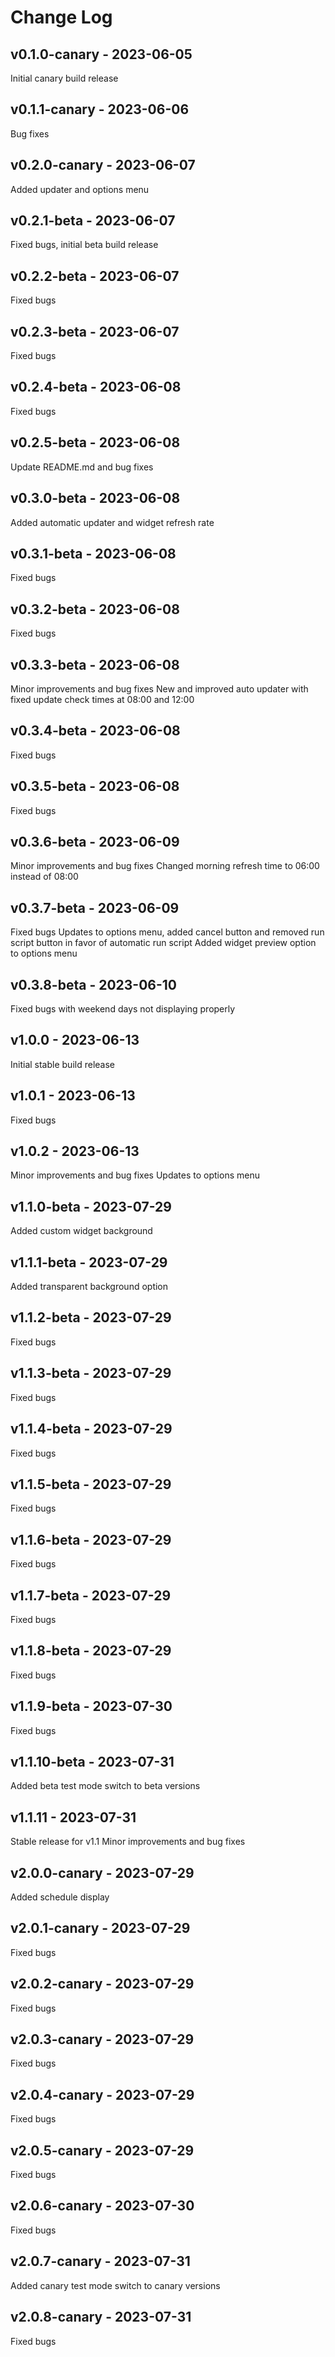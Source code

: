 # Change Log

## v0.1.0-canary - 2023-06-05
Initial canary build release

## v0.1.1-canary - 2023-06-06
Bug fixes

## v0.2.0-canary - 2023-06-07
Added updater and options menu

## v0.2.1-beta - 2023-06-07
Fixed bugs, initial beta build release

## v0.2.2-beta - 2023-06-07
Fixed bugs

## v0.2.3-beta - 2023-06-07
Fixed bugs

## v0.2.4-beta - 2023-06-08
Fixed bugs

## v0.2.5-beta - 2023-06-08
Update README.md and bug fixes

## v0.3.0-beta - 2023-06-08
Added automatic updater and widget refresh rate

## v0.3.1-beta - 2023-06-08
Fixed bugs

## v0.3.2-beta - 2023-06-08
Fixed bugs

## v0.3.3-beta - 2023-06-08
Minor improvements and bug fixes
New and improved auto updater with fixed update check times at 08:00 and 12:00

## v0.3.4-beta - 2023-06-08
Fixed bugs

## v0.3.5-beta - 2023-06-08
Fixed bugs

## v0.3.6-beta - 2023-06-09
Minor improvements and bug fixes
Changed morning refresh time to 06:00 instead of 08:00

## v0.3.7-beta - 2023-06-09
Fixed bugs
Updates to options menu, added cancel button and removed run script button in favor of automatic run script
Added widget preview option to options menu

## v0.3.8-beta - 2023-06-10
Fixed bugs with weekend days not displaying properly

## v1.0.0 - 2023-06-13
Initial stable build release

## v1.0.1 - 2023-06-13
Fixed bugs

## v1.0.2 - 2023-06-13
Minor improvements and bug fixes
Updates to options menu

## v1.1.0-beta - 2023-07-29
Added custom widget background

## v1.1.1-beta - 2023-07-29
Added transparent background option

## v1.1.2-beta - 2023-07-29
Fixed bugs

## v1.1.3-beta - 2023-07-29
Fixed bugs

## v1.1.4-beta - 2023-07-29
Fixed bugs

## v1.1.5-beta - 2023-07-29
Fixed bugs

## v1.1.6-beta - 2023-07-29
Fixed bugs

## v1.1.7-beta - 2023-07-29
Fixed bugs

## v1.1.8-beta - 2023-07-29
Fixed bugs

## v1.1.9-beta - 2023-07-30
Fixed bugs

## v1.1.10-beta - 2023-07-31
Added beta test mode switch to beta versions

## v1.1.11 - 2023-07-31
Stable release for v1.1
Minor improvements and bug fixes

## v2.0.0-canary - 2023-07-29
Added schedule display

## v2.0.1-canary - 2023-07-29
Fixed bugs

## v2.0.2-canary - 2023-07-29
Fixed bugs

## v2.0.3-canary - 2023-07-29
Fixed bugs

## v2.0.4-canary - 2023-07-29
Fixed bugs

## v2.0.5-canary - 2023-07-29
Fixed bugs

## v2.0.6-canary - 2023-07-30
Fixed bugs

## v2.0.7-canary - 2023-07-31
Added canary test mode switch to canary versions

## v2.0.8-canary - 2023-07-31
Fixed bugs
